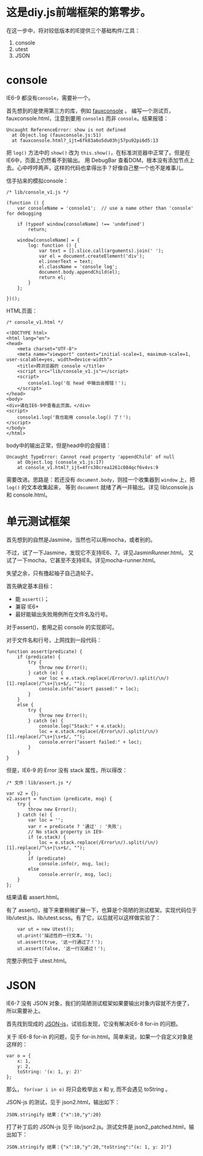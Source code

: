 # 这是diy.js前端框架的第零步。

在这一步中，将对较低版本的IE提供三个基础构件/工具：

1. console
2. utest
3. JSON


console
=======

IE6-9 都没有`console`，需要补一个。

首先想到的是使用第三方的库，例如 [fauxconsole](https://github.com/csanquer/fauxconsole) 。
编写一个测试页，fauxconsole.html，注意到要用 `console1` 而非 `console`。结果报错：

    Uncaught ReferenceError: show is not defined
      at Object.log (fauxconsole.js:51)
      at fauxconsole.html?_ijt=6fk83a6o5du03hj57pu92pi6d5:13

把 `log()` 方法中的 `show()` 改为 `this.show()`，在标准浏览器中正常了。但是在IE6中，页面上仍然看不到输出。
用 DebugBar 查看DOM，根本没有添加节点上去。心中哼哼两声，这样的代码也拿得出手？好像自己整一个也不是难事儿。


信手拈来的模拟console：

    /* lib/console_v1.js */
    
    (function () {
        var consoleName = 'console1';  // use a name other than 'console' for debugging
    
        if (typeof window[consoleName] !== 'undefined')
            return;
    
        window[consoleName] = {
            log: function () {
                var text = [].slice.call(arguments).join(' ');
                var el = document.createElement('div');
                el.innerText = text;
                el.className = 'console log';
                document.body.appendChild(el);
                return el;
            }
        };
    
    })();


HTML页面：

    /* console_v1.html */
    
    <!DOCTYPE html>
    <html lang="en">
    <head>
        <meta charset="UTF-8">
        <meta name="viewport" content="initial-scale=1, maximum-scale=1, user-scalable=yes, width=device-width">
        <title>跨浏览器的 console </title>
        <script src="lib/console_v1.js"></script>
        <script>
            console1.log('在 head 中输出会报错！');
        </script>
    </head>
    <body>
    <div>请在IE6-9中查看此页面。</div>
    <script>
        console1.log('我也能用 console.log() 了！');
    </script>
    </body>
    </html>

body中的输出正常，但是head中的会报错：

    Uncaught TypeError: Cannot read property 'appendChild' of null
        at Object.log (console_v1.js:17)
        at console_v1.html?_ijt=4frs30crea1261c084qcf6v4vs:9


需要改进。思路是：若还没有 `document.body`，则挂一个收集器到 `window` 上，把 `log()` 的文本收集起来，
等到 `document` 就绪了再一并输出。详见 lib\console.js 和 console.html。


单元测试框架
==========

首先想到的自然是Jasmine，当然也可以用mocha，或者别的。

不过，试了一下Jasmine，发现它不支持IE6、7。详见JasminRunner.html。
又试了一下mocha，它甚至不支持IE8。详见mocha-runner.html。

失望之余，只有撸起袖子自己造轮子。

首先确定基本目标：
* 能 `assert()`；
* 兼容 IE6+
* 最好能输出失败用例所在文件名及行号。

对于assert()，套用之前 console 的实现即可。

对于文件名和行号，上网找到一段代码：

    function assert(predicate) {
    	if (predicate) {
    		try {
    			throw new Error();
    		} catch (e) {
    			var loc = e.stack.replace(/Error\n/).split(/\n/)[1].replace(/^\s+|\s+$/, "");
    			console.info("assert passed:" + loc);
    		}
    	}
    	else {
    		try {
    			throw new Error();
    		} catch (e) {
    			console.log("Stack:" + e.stack);
    			loc = e.stack.replace(/Error\n/).split(/\n/)[1].replace(/^\s+|\s+$/, "");
    			console.error("assert failed:" + loc);
    		}
    	}
    }


但是，IE6-9 的 Error 没有 stack 属性，所以得改：

    /* 文件：lib/assert.js */
    
    var v2 = {};
    v2.assert = function (predicate, msg) {
        try {
            throw new Error();
        } catch (e) {
            var loc = '';
            var r = predicate ? '通过' : '失败';
            // No stack property in IE9-
            if (e.stack) {
                loc = e.stack.replace(/Error\n/).split(/\n/)[1].replace(/^\s+|\s+$/, "");
            }
            if (predicate)
                console.info(r, msg, loc);
            else
                console.error(r, msg, loc);
        }
    };

结果请看 assert.html。


有了 assert()，接下来要稍微扩展一下，也算是个简陋的测试框架。实现代码位于 lib/utest.js、lib/utest.scss。有了它，以后就可以这样做实验了：


        var ut = new Utest();
        ut.print('描述性的一行文本。');
        ut.assert(true, '这一行通过了！');
        ut.assert(false, '这一行没通过！');


完整示例位于 utest.html。


JSON
====

IE6-7 没有 JSON 对象，我们的简陋测试框架如果要输出对象内容就不方便了，所以需要补上。

首先找到现成的 [JSON-js](https://github.com/douglascrockford/JSON-js)，试验后发现，它没有解决IE6-8 for-in 的问题。

关于 IE6-8 for-in 的问题，见于 for-in.html。简单来说，如果一个自定义对象是这样的：

    var o = {
        x: 1,
        y: 2,
        toString: '(x: 1, y: 2)'
    };

那么， `for(var i in o)` 将只会枚举出 x 和 y, 而不会遇见 toString 。

JSON-js 的测试，见于 json2.html，输出如下：

    JSON.stringify 结果：{"x":10,"y":20}

打了补丁后的 JSON-js 见于 lib/json2.js。测试文件是 json2_patched.html，输出如下：

    JSON.stringify 结果：{"x":10,"y":20,"toString":"(x: 1, y: 2)"}

